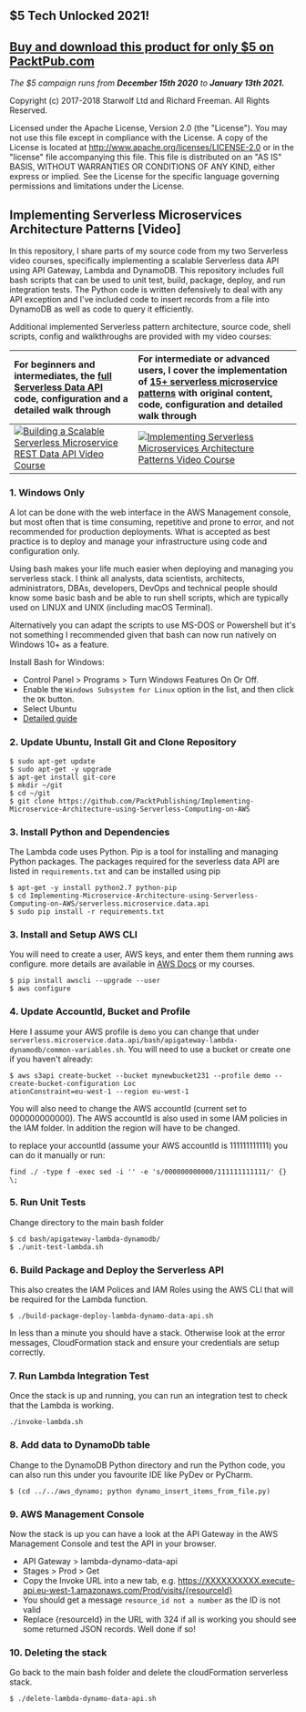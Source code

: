 ## $5 Tech Unlocked 2021!
[Buy and download this product for only $5 on PacktPub.com](https://www.packtpub.com/)
-----
*The $5 campaign         runs from __December 15th 2020__ to __January 13th 2021.__*

Copyright (c) 2017-2018 Starwolf Ltd and Richard Freeman. All Rights Reserved.

Licensed under the Apache License, Version 2.0 (the "License").
You may not use this file except in compliance with the License.
A copy of the License is located at http://www.apache.org/licenses/LICENSE-2.0 or in the "license" file accompanying this file. This file is distributed on an "AS IS" BASIS, WITHOUT WARRANTIES OR CONDITIONS OF ANY KIND, either express or implied. See the License for the specific language governing permissions and limitations under the License.


## Implementing Serverless Microservices Architecture Patterns [Video]

In this repository, I share parts of my source code from my two Serverless video courses, specifically implementing a scalable Serverless data API using API Gateway, Lambda and DynamoDB. This repository includes full bash scripts that can be used to unit test, build, package, deploy, and run integration tests. The Python code is written defensively to deal with any API exception and I've included code to insert records from a file into DynamoDB as well as code to query it efficiently.

Additional implemented Serverless pattern architecture, source code, shell scripts, config and walkthroughs are provided with my video courses:


|For beginners and intermediates, the [full Serverless Data API](https://www.packtpub.com/application-development/building-scalable-serverless-microservice-rest-data-api-video?utm_source=github&utm_medium=repository&utm_campaign=9781788839570) code, configuration and a detailed walk through |For intermediate or advanced users, I cover the implementation of [15+ serverless microservice patterns](https://www.packtpub.com/application-development/implementing-serverless-microservices-architecture-patterns-video?utm_source=github&utm_medium=repository&utm_campaign=9781788839570) with original content, code, configuration and detailed walk through |
|:----------|:-------------|
| [![Building a Scalable Serverless Microservice REST Data API Video Course](images/building-scalable-serverless-microservice-rest-data-api-video.png "Building a Scalable Serverless Microservice REST Data API Video Course")](https://www.packtpub.com/application-development/building-scalable-serverless-microservice-rest-data-api-video)|  [![Implementing Serverless Microservices Architecture Patterns Video Course](./images/implementing-serverless-microservices-architecture-patterns-video.png "Implementing Serverless Microservices Architecture Patterns Video Course")](https://www.packtpub.com/application-development/implementing-serverless-microservices-architecture-patterns-video) |



### 1. Windows Only

A lot can be done with the web interface in the AWS Management console, but most often that is time consuming, repetitive and prone to error, and not recommended for production deployments. What is accepted as best practice is to deploy and manage your infrastructure using code and configuration only.

Using bash makes your life much easier when deploying and managing you serverless stack. I think all analysts, data scientists, architects, administrators, DBAs, developers, DevOps and technical people should know some basic bash and be able to run shell scripts, which are typically used on LINUX and UNIX (including macOS Terminal).

Alternatively you can adapt the scripts to use MS-DOS or Powershell but it's not something I recommended given that bash can now run natively on Windows 10+ as a feature.

Install Bash for Windows:

* Control Panel > Programs > Turn Windows Features On Or Off. 
* Enable the `Windows Subsystem for Linux` option in the list, and then click the `OK` button.
* Select Ubuntu
* [Detailed guide](https://www.howtogeek.com/249966/how-to-install-and-use-the-linux-bash-shell-on-windows-10/)

### 2. Update Ubuntu, Install Git and Clone Repository
```
$ sudo apt-get update
$ sudo apt-get -y upgrade
$ apt-get install git-core
$ mkdir ~/git
$ cd ~/git
$ git clone https://github.com/PacktPublishing/Implementing-Microservice-Architecture-using-Serverless-Computing-on-AWS
```

### 3. Install Python and Dependencies

The Lambda code uses Python. Pip is a tool for installing and managing Python packages. The packages required for the severless data API are listed in  `requirements.txt` and can be installed using pip

```
$ apt-get -y install python2.7 python-pip
$ cd Implementing-Microservice-Architecture-using-Serverless-Computing-on-AWS/serverless.microservice.data.api
$ sudo pip install -r requirements.txt
```

### 3. Install and Setup AWS CLI

You will need to create a user, AWS keys, and enter them them running aws configure. more details are available in [AWS Docs](https://docs.aws.amazon.com/lambda/latest/dg/setup-awscli.html) or my courses.

```
$ pip install awscli --upgrade --user
$ aws configure
```

### 4. Update AccountId, Bucket and Profile
Here I assume your AWS profile is `demo` you can change that under `serverless.microservice.data.api/bash/apigateway-lambda-dynamodb/common-variables.sh`. 
You will need to use a bucket or create one if you haven't already:
```
$ aws s3api create-bucket --bucket mynewbucket231 --profile demo --create-bucket-configuration Loc
ationConstraint=eu-west-1 --region eu-west-1

```
You will also need to change the AWS accountId (current set to 000000000000). The AWS accountId is also used in some IAM policies in the IAM folder. In addition the region will have to be changed.

to replace your accountId (assume your AWS accountId is 111111111111) you can do it manually or run:
```
find ./ -type f -exec sed -i '' -e 's/000000000000/111111111111/' {} \;
```

### 5. Run Unit Tests
Change directory to the main bash folder
```
$ cd bash/apigateway-lambda-dynamodb/
$ ./unit-test-lambda.sh
```

### 6. Build Package and Deploy the Serverless API
This also creates the IAM Polices and IAM Roles using the AWS CLI that will be required for the Lambda function.
```
$ ./build-package-deploy-lambda-dynamo-data-api.sh
```
In less than a minute you should have a stack. Otherwise look at the error messages, CloudFormation stack and ensure your credentials are setup correctly.

### 7. Run Lambda Integration Test
Once the stack is up and running, you can run an integration test to check that the Lambda is working.
```
./invoke-lambda.sh
```

### 8. Add data to DynamoDb table

Change to the DynamoDB Python directory and run the Python code, you can also run this under you favourite IDE like PyDev or PyCharm.
```
$ (cd ../../aws_dynamo; python dynamo_insert_items_from_file.py)
```

### 9. AWS Management Console
Now the stack is up you can have a look at the API Gateway in the AWS Management Console and test the API in your browser.
* API Gateway > lambda-dynamo-data-api
* Stages > Prod > Get
* Copy the Invoke URL into a new tab, e.g. https://XXXXXXXXXX.execute-api.eu-west-1.amazonaws.com/Prod/visits/{resourceId}
* You should get a message `resource_id not a number` as the ID is not valid
* Replace {resourceId} in the URL with 324
if all is working you should see some returned JSON records. Well done if so!

### 10. Deleting the stack
Go back to the main bash folder and delete the cloudFormation serverless stack.

```
$ ./delete-lambda-dynamo-data-api.sh
```


